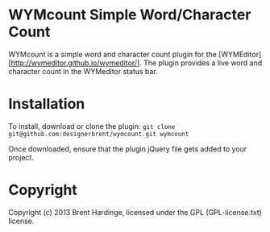 WYMcount  Simple Word/Character Count 
============================

WYMcount is a simple word and character count plugin for the [WYMEditor][http://wymeditor.github.io/wymeditor/]. The plugin provides a live word and character count in the WYMeditor status bar.

Installation
============================
To install, download or clone the plugin: `git clone git@github.com:designerbrent/wymcount.git wymcount`

Once downloaded, ensure that the plugin jQuery file gets added to your project.

Copyright
============================
Copyright (c) 2013 Brent Hardinge, licensed under the GPL (GPL-license.txt) license.